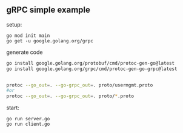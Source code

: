 ## gRPC simple example

setup:

```
go mod init main
go get -u google.golang.org/grpc
```

generate code

```bash
go install google.golang.org/protobuf/cmd/protoc-gen-go@latest
go install google.golang.org/grpc/cmd/protoc-gen-go-grpc@latest


protoc --go_out=. --go-grpc_out=. proto/usermgmt.proto
#or
protoc --go_out=. --go-grpc_out=. proto/*.proto

```

start:

```
go run server.go
go run client.go
```
